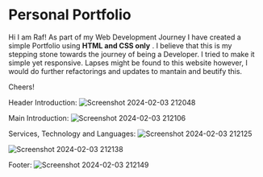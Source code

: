 # Personal Portfolio

  Hi I am Raf! As part of my Web Development Journey I have created a simple Portfolio using **HTML and CSS only** .
I believe that this is my stepping stone towards the journey of being a Developer.
I tried to make it simple yet responsive. Lapses might be found to this website however,
I would do further refactorings and updates to mantain and beutify this. 

Cheers!

Header Introduction:
![Screenshot 2024-02-03 212048](https://github.com/raffiMartin069/Portfolio/assets/125887013/7d5b6023-f19f-4076-b73c-105f0f99ebe3)

Main Introduction:
![Screenshot 2024-02-03 212106](https://github.com/raffiMartin069/Portfolio/assets/125887013/38eca397-3c71-44be-8080-8cd570ccf2b5)

Services, Technology and Languages:
![Screenshot 2024-02-03 212125](https://github.com/raffiMartin069/Portfolio/assets/125887013/2e409247-7345-431d-873c-3015c50dd2d2)

![Screenshot 2024-02-03 212138](https://github.com/raffiMartin069/Portfolio/assets/125887013/63188b80-356b-4686-9aa3-3b82d7200288)

Footer:
![Screenshot 2024-02-03 212149](https://github.com/raffiMartin069/Portfolio/assets/125887013/a5f990b2-b8dd-45c5-81fa-69f9c5b642bd)
